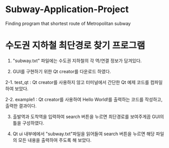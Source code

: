 # Subway-Application-Project
Finding program that shortest route of Metropolitan subway

# 수도권 지하철 최단경로 찾기 프로그램

1. "subway.txt" 파일에는 수도권 지하철의 각 역/연결 정보가 담겨있다.

2. GUI를 구현하기 위한 Qt creator를 다운로드 하였다.

2-1. test_qt : Qt creator를 사용하지 않고 터미널에서 간단한 Qt 예제 코드를 컴파일하여 보았다.

2-2. example1 : Qt creator를 사용하여 Hello World!를 출력하는 코드를 작성하고, 출력한 결과이다.

3. 출발역과 도착역을 입력하여 search 버튼을 누르면 최단경로를 보여주게끔 GUI의 틀을 구성하였다.

4. Qt ui 내부에에서 "subway.txt"파일을 읽어들여 search 버튼을 누르면 해당 파일의 모든 내용을 출력하여 주도록 해 보았다.
